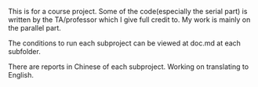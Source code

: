 This is for a course project. Some of the code(especially the serial part) is written by the TA/professor which I give full credit to. My work is mainly on the parallel part. 

The conditions to run each subproject can be viewed at doc.md at each subfolder.

There are reports in Chinese of each subproject. Working on translating to English.